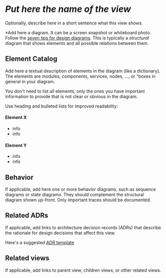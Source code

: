 # *Put here the name of the view*  

Optionally, describe here in a short sentence what this view shows.

*Add here a diagram. It can be a screen snapshot or whiteboard photo. Follow the [seven tips for design diagrams](seven-tips-design-diagrams.md).
This is typically a *structural* diagram that shows elements and all possible relations between them.

## Element Catalog 
Add here a textual description of elements in the diagram (like a dictionary).
The elements are modules, components, services, nodes, ..., or "boxes in general in your diagram. 

You don't need to list all elements, only the ones you have important information to provide that is not clear or obvious in the diagram.

Use heading and bulleted lists for improved readability:

#### Element X
- info
- info

#### Element Y
- info
- info

## Behavior 
If applicable, add here one or more behavior diagrams, such as sequence diagrams or state diagrams. 
They should complement  the structural diagram shown up-front.
Only important traces should be documented. 

## Related ADRs
If applicable, add links to architecture decision records (ADRs) that describe the rationale for design 
decisions that affect this view. 

Here's a suggested [ADR template](https://github.com/pmerson/ADR-template)

## Related views 
If applicable, add links to parent view, children views, or other related views.

